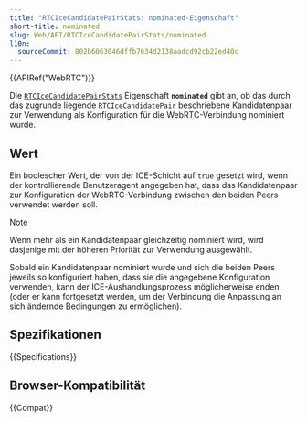 ```yaml
---
title: "RTCIceCandidatePairStats: nominated-Eigenschaft"
short-title: nominated
slug: Web/API/RTCIceCandidatePairStats/nominated
l10n:
  sourceCommit: 802b6063046dffb7634d2138aadcd92cb22ed40c
---
```


{{APIRef("WebRTC")}}

Die [`RTCIceCandidatePairStats`](/de/docs/Web/API/RTCIceCandidatePairStats) Eigenschaft
**`nominated`** gibt an, ob das durch das zugrunde liegende `RTCIceCandidatePair`
beschriebene Kandidatenpaar zur Verwendung als Konfiguration für die WebRTC-Verbindung
nominiert wurde.

## Wert

Ein boolescher Wert, der von der ICE-Schicht auf `true` gesetzt wird, wenn der kontrollierende
Benutzeragent angegeben hat, dass das Kandidatenpaar zur Konfiguration der WebRTC-Verbindung
zwischen den beiden Peers verwendet werden soll.

> [!NOTE]
> Wenn mehr als ein Kandidatenpaar gleichzeitig nominiert wird, wird dasjenige
> mit der höheren Priorität zur Verwendung ausgewählt.

Sobald ein Kandidatenpaar nominiert wurde und sich die beiden Peers jeweils so konfiguriert
haben, dass sie die angegebene Konfiguration verwenden, kann der ICE-Aushandlungsprozess
möglicherweise enden (oder er kann fortgesetzt werden, um der Verbindung die Anpassung an
sich ändernde Bedingungen zu ermöglichen).

## Spezifikationen

{{Specifications}}

## Browser-Kompatibilität

{{Compat}}
